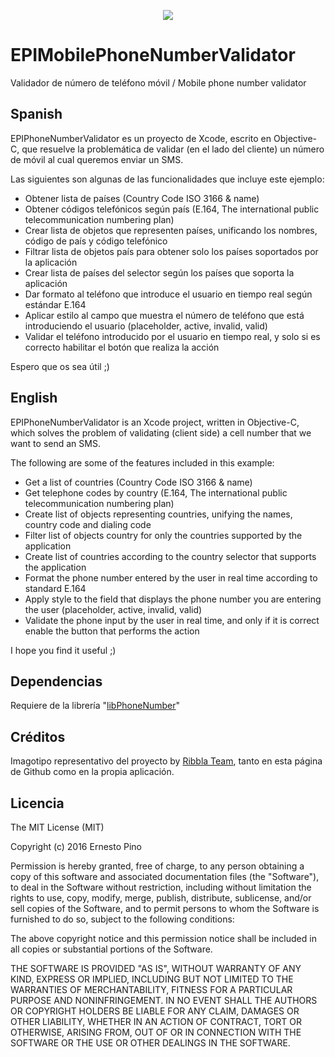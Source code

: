 <p align="center">
  <img src="https://www.dropbox.com/s/b994sfa6kgtf11r/epi-mobile-phone-validator-github-image.png?raw=1">
</p>

# EPIMobilePhoneNumberValidator

Validador de número de teléfono móvil / Mobile phone number validator

## Spanish

EPIPhoneNumberValidator es un proyecto de Xcode, escrito en Objective-C, que resuelve la problemática de validar (en el lado del cliente) un número de móvil al cual queremos enviar un SMS.

Las siguientes son algunas de las funcionalidades que incluye este ejemplo:

- Obtener lista de países (Country Code ISO 3166 & name)
- Obtener códigos telefónicos según país (E.164, The international public telecommunication numbering plan)
- Crear lista de objetos que representen países, unificando los nombres, código de país y código telefónico
- Filtrar lista de objetos país para obtener solo los países soportados por la aplicación
- Crear lista de países del selector según los países que soporta la aplicación
- Dar formato al teléfono que introduce el usuario en tiempo real según estándar E.164
- Aplicar estilo al campo que muestra el número de teléfono que está introduciendo el usuario (placeholder, active, invalid, valid)
- Validar el teléfono introducido por el usuario en tiempo real, y solo si es correcto habilitar el botón que realiza la acción

Espero que os sea útil ;)

## English

EPIPhoneNumberValidator is an Xcode project, written in Objective-C, which solves the problem of validating (client side) a cell number that we want to send an SMS.

The following are some of the features included in this example:

- Get a list of countries (Country Code ISO 3166 & name)
- Get telephone codes by country (E.164, The international public telecommunication numbering plan)
- Create list of objects representing countries, unifying the names, country code and dialing code
- Filter list of objects country for only the countries supported by the application
- Create list of countries according to the country selector that supports the application
- Format the phone number entered by the user in real time according to standard E.164
- Apply style to the field that displays the phone number you are entering the user (placeholder, active, invalid, valid)
- Validate the phone input by the user in real time, and only if it is correct enable the button that performs the action

I hope you find it useful ;)

## Dependencias

Requiere de la librería "[libPhoneNumber](https://github.com/iziz/libPhoneNumber-iOS)"

## Créditos

Imagotipo representativo del proyecto by [Ribbla Team](https://thenounproject.com/Ribbla/), tanto en esta página de Github como en la propia aplicación.

## Licencia

The MIT License (MIT)

Copyright (c) 2016 Ernesto Pino

Permission is hereby granted, free of charge, to any person obtaining a copy
of this software and associated documentation files (the "Software"), to deal
in the Software without restriction, including without limitation the rights
to use, copy, modify, merge, publish, distribute, sublicense, and/or sell
copies of the Software, and to permit persons to whom the Software is
furnished to do so, subject to the following conditions:

The above copyright notice and this permission notice shall be included in all
copies or substantial portions of the Software.

THE SOFTWARE IS PROVIDED "AS IS", WITHOUT WARRANTY OF ANY KIND, EXPRESS OR
IMPLIED, INCLUDING BUT NOT LIMITED TO THE WARRANTIES OF MERCHANTABILITY,
FITNESS FOR A PARTICULAR PURPOSE AND NONINFRINGEMENT. IN NO EVENT SHALL THE
AUTHORS OR COPYRIGHT HOLDERS BE LIABLE FOR ANY CLAIM, DAMAGES OR OTHER
LIABILITY, WHETHER IN AN ACTION OF CONTRACT, TORT OR OTHERWISE, ARISING FROM,
OUT OF OR IN CONNECTION WITH THE SOFTWARE OR THE USE OR OTHER DEALINGS IN THE
SOFTWARE.